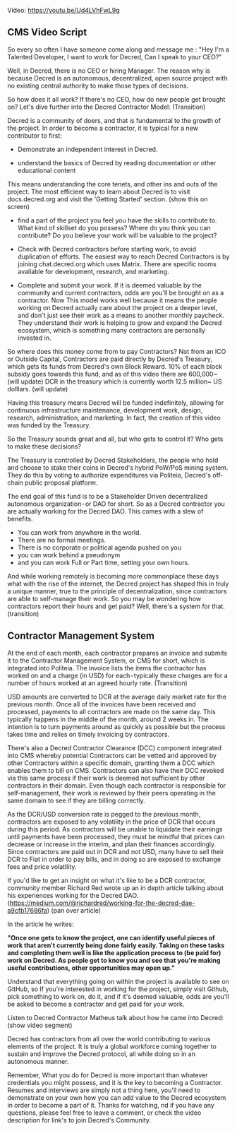 Video: https://youtu.be/Ud4LVhFwL9g

## CMS Video Script
So every so often I have someone come along and message me : "Hey I'm a Talented Developer, I want to work for Decred, Can I speak to your CEO?"

Well, in Decred, there is no CEO or hiring Manager. The reason why is because Decred is an autonomous, decentralized, open source project with no existing central authority to make those types of decisions.

So how does it all work? If there's no CEO, how do new people get brought on?
Let's dive further into the Decred Contractor Model: (Transition)

Decred is a community of doers, and that is fundamental to the growth of the project. In order to become a contractor, it is typical for a new contributor to first:
- Demonstrate an independent interest in Decred.

- understand the basics of Decred by reading documentation or other educational content

This means understanding the core tenets, and other ins and outs of the project. The most efficient way to learn about Decred is to visit docs.decred.org and visit the 'Getting Started' section. (show this on screen)

- find a part of the project you feel you have the skills to contribute to.
What kind of skillset do you possess? Where do you think you can contribute? Do you believe your work will be valuable to the project?

- Check with Decred contractors before starting work, to avoid duplication of efforts.
The easiest way to reach Decred Contractors is by joining chat.decred.org which uses Matrix. There are specific rooms available for development, research, and marketing.

- Complete and submit your work. If it is deemed valuable by the community and current contractors, odds are you'll be brought on as a contractor.
Now This model works well because it means the people working on Decred actually care about the project on a deeper level, and don't just see their work as a means to another monthly paycheck. They understand their work is helping to grow and expand the Decred ecosystem, which is something many contractors are personally invested in.

So where does this money come from to pay Contractors?
Not from an ICO or Outside Capital, Contractors are paid directly by Decred's Treasury, which gets its funds from Decred's own Block Reward. 10% of each block subsidy goes towards this fund, and as of this video there are 600,000~ (will update) DCR in the treasury which is currently worth 12.5 million~ US dolllars. (will update)

Having this treasury means Decred will be funded indefinitely, allowing for continuous infrastructure maintenance, development work, design, research, administration, and marketing. In fact, the creation of this video was funded by the Treasury.

So the Treasury sounds great and all, but who gets to control it? Who gets to make these decisions?

The Treasury is controlled by Decred Stakeholders, the people who hold and choose to stake their coins in Decred's hybrid PoW/PoS mining system. They do this by voting to authorize expenditures via Politeia, Decred's off-chain public proposal platform.

The end goal of this fund is to be a Stakeholder Driven decentralized autonomous organization - or DAO for short.
So as a Decred contractor you are actually working for the Decred DAO. This comes with a slew of benefits.

- You can work from anywhere in the world.
- There are no formal meetings.
- There is no corporate or political agenda pushed on you
- you can work behind a pseudonym
- and you can work Full or Part time, setting your own hours.

And while working remotely is becoming more commonplace these days what with the rise of the internet, the Decred project has shaped this in truly a unique manner, true to the principle of decentralization, since contractors are able to self-manage their work.
So you may be wondering how contractors report their hours and get paid? Well, there's a system for that. (transition)

## Contractor Management System

At the end of each month, each contractor prepares an invoice and submits it to the Contractor Management System, or CMS for short, which is integrated into Politeia. The invoice lists the items the contractor has worked on and a charge (in USD) for each - typically these charges are for a number of hours worked at an agreed hourly rate. (Transition)
 
USD amounts are converted to DCR at the average daily market rate for the previous month.
Once all of the invoices have been received and processed, payments to all contractors are made on the same day. This typically happens in the middle of the month, around 2 weeks in. The intention is to turn payments around as quickly as possible but the process takes time and relies on timely invoicing by contractors.

There's also a Decred Contractor Clearance (DCC) component integrated into CMS whereby potential Contractors can be vetted and approved by other Contractors within a specific domain, granting them a DCC which enables them to bill on CMS.
Contractors can also have their DCC revoked via this same process if their work is deemed not sufficient by other contractors in their domain.
Even though each contractor is responsible for self-management, their work is reviewed by their peers operating in the same domain to see if they are billing correctly.

As the DCR/USD conversion rate is pegged to the previous month, contractors are exposed to any volatility in the price of DCR that occurs during this period. As contractors will be unable to liquidate their earnings until payments have been processed, they must be mindful that prices can decrease or increase in the interim, and plan their finances accordingly.
Since contractors are paid out in DCR and not USD, many have to sell their DCR to Fiat in order to pay bills, and in doing so are exposed to exchange fees and price volatility.

If you'd like to get an insight on what it's like to be a DCR contractor, community member Richard Red wrote up an in depth article talking about his experiences working for the Decred DAO. (https://medium.com/@richardred/working-for-the-decred-dae-a9cfb17686fa) (pan over article)

In the article he writes:

**"Once one gets to know the project, one can identify useful pieces of work that aren't currently being done fairly easily. Taking on these tasks and completing them well is like the application process to (be paid for) work on Decred. As people get to know you and see that you're making useful contributions, other opportunities may open up."**

Understand that everything going on within the project is available to see on GitHub, so If you're interested in working for the project, simply visit Github, pick something to work on, do it, and if it's deemed valuable, odds are you'll be asked to become a contractor and get paid for your work.

Listen to Decred Contractor Matheus talk about how he came into Decred: (show video segment)

Decred has contractors from all over the world contributing to various elements of the project. It is truly a global workforce coming together to sustain and improve the Decred protocol, all while doing so in an autonomous manner.

Remember, What you do for Decred is more important than whatever credentials you might possess, and it is the key to becoming a Contractor. Resumes and interviews are simply not a thing here, you'll need to demonstrate on your own how you can add value to the Decred ecosystem in order to become a part of it.
Thanks for watching, nd if you have any questions, please feel free to leave a comment, or check the video description for link's to join Decred's Community.
